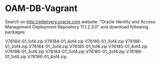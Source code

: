 # OAM-DB-Vagrant

Search on http://edelivery.oracle.com website: "Oracle Identity and Access Management Deployment Repository 11.1.2.3.0" and download following packages:

V76184-01_1of4.zip  V76184-01_4of4.zip  V76185-01_3of4.zip  V76186-01_2of4.zip
V76184-01_2of4.zip  V76185-01_1of4.zip  V76185-01_4of4.zip  V76186-01_3of4.zip
V76184-01_3of4.zip  V76185-01_2of4.zip  V76186-01_1of4.zip  V76186-01_4of4.zip

